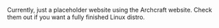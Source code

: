 Currently, just a placeholder website using the Archcraft website. Check them out if you want a fully finished Linux distro.
